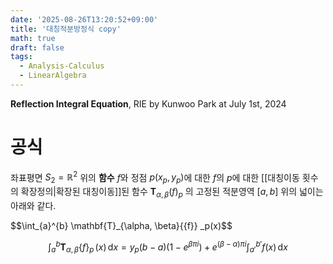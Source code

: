 ```yaml
---
date: '2025-08-26T13:20:52+09:00'
title: '대칭적분방정식 copy'
math: true
draft: false
tags:
  - Analysis-Calculus
  - LinearAlgebra
---
```

**Reflection Integral Equation**, $\text{RIE by Kunwoo Park}$ at July 1st, 2024
# 공식
좌표평면 $S_2=\mathbb{R}^2$ 위의 **함수** $f$와 정점 $p(x_p,y_p)$에 대한 $f$의 $p$에 대한 [[대칭이동 횟수의 확장정의|확장된 대칭이동]]된 함수 $\mathbf{T}_{\alpha,\beta}(f)_p$ 의 고정된 적분영역 $[a,b]$ 위의 넓이는 아래와 같다.

$$\int_{a}^{b} \mathbf{T}_{\alpha, \beta}\{\{f\}} _p(x)$$

$$\int_{a}^{b} \mathbf{T}_{\alpha,\beta}\{f\} _p \,(x)\, \mathrm{d} x= y_p (b-a)(1-e^{\beta \pi i}) + e^{(\beta - \alpha ) \pi i}\int_{a'}^{b'}f(x) \, \mathrm{d}x$$
<!-- 
- *축약표기:* $A'=x_p(1-e^{\alpha \pi i})+e^{\alpha \pi i}A$
## 증명
본문인데
아니 왜 본문이 이렇게 ㅋ큰거야
음
[[대칭이동 횟수의 확장정의]]로부터 아래와 같이 쓸 수 있다.
$$
\mathbf{T}_{\alpha,\beta}(f)_p =
\begin{pmatrix}x_p (1-e^{\alpha \pi i} )+e^{\alpha \pi i}x\\y_p (1-e^{\beta \pi i} )+e^{\beta \pi i}y\end{pmatrix}$$
이때 $f$가 **함수**라면, $y=f(x)$ 이므로 아래와 같이 쓸 수 있다.
$$
\mathbf{T}_{\alpha,\beta}(f)_p =
y_p(1-e^{\beta \pi i}) + e^{\beta \pi i} f(x_p(1-e^{\alpha \pi i })+e^{\alpha \pi i}x)
$$
이는 아래의 $\mathbf{T}_{1,1}(f)_p$ 로부터 바로 생각할 수 있다.
$$
f(x) \rightarrow \underbrace{2y_p -f}_{\text{outside}}(\underbrace{2x_p -x}_{\text{inside}})
$$
아무튼 이 $\mathbf{T}_{\alpha,\beta}(f)_p$ 를 고정된 구간 $[a,b]$ 위에서 치환적분을 이용해 적분하면 식을 얻는다.
$$
\begin{align}
\text{we want: }I=\int_{a}^{b} \mathbf{T}_{\alpha,\beta}(f) _p \, \mathrm{d} x 
=
\int_{a}^{b}y_p(1-e^{\beta \pi i}) + e^{\beta \pi i} f(\underbrace{x_p(1-e^{\alpha \pi i })+e^{\alpha \pi i}x}_{x'}) \, \mathrm{d}x
\\
= \int_{a'}^{b'}\left\{ y_p (1-e^{\beta \pi i}) +e^{\beta \pi i} f(u) \right\}\cfrac{{\mathrm{d}}u }{e^{\alpha \pi i}} \, \text { as }x' \rightarrow u
\\
= \underbrace{\cfrac{1}{e^{\alpha \pi i}}\int_{a'}^{b'} y_p(1-e^{\beta\pi i}) \, \mathrm{d}u}_C + \cfrac{e^{\beta \pi i}}{e^{\alpha \pi i}} \int_{a'}^{b'} f(u)\, \mathrm{d}u
\\
C = \cfrac{y_p (1-e^{\beta \pi i})}{e^{\alpha \pi i}} \cdot 1 \bigg\rvert _{a'}^{b'} = \cfrac{y_p (1-e^{\beta \pi i})}{\cancel{e^{\alpha \pi i}}} \cdot (b-a) \cdot \cancel{ e^{\alpha \pi i}}
\\
\therefore I = y_p(b-a)(1-e^{\beta \pi i}) + e^{(\beta- \alpha) \pi i} \int_{a'}^{b'} f(x) \, \mathrm{d}x \, \blacksquare
\end{align}
$$
## 특수경우
- $\alpha=\beta$ 일 경우, 아래와 같이 깔끔한 식을 얻는다.$$
  \int_{a}^{b}\tau_\alpha(f)_p \, \mathrm{d} x = y_p(b-a)(1-e^{\alpha \pi i})+ \int_{a'}^{b'} f(x) \, \mathrm{d}x  $$
- 더 나아가 [[타우 변환, 타우-오 변환]]의 경우, 아래와 같이 깔끔한 식을 얻는다.$$\int_{a}^{b}\tau_\alpha(f)_{\mathbf{o}}  \, \mathrm{d} x = \int_{ae^{\alpha \pi i}}^{be^{\alpha \pi i}} f(x) \, \mathrm{d}x$$
# 의미 분석

# 예시
## 정사각형 대칭시키기
정사각형 $R=[0,r] \times [0,r]$ 에 대해 생각해보자. 원래 넓이는 $r^2$인데, 한번 대칭이동해보자. 원점에 대하여 $\alpha$번 대칭이동하였을때 $R$의 넓이를 $S_{\alpha}$라고 하면, 대칭적분방정식에 따라 아래와 같다.
$$
S_\alpha =\int_{0}^{r}\tau_\alpha(R)_{\mathbf{o}}  \, \mathrm{d} x = \int_{0}^{re^{\alpha \pi i}} r \, \mathrm{d}x
\\
= r^2
e^{\alpha \pi i}$$
특히 $\alpha=1/2$ 인 경우, 넓이는 원래 넓이의 단위허수배 $ir^2$가 된다.

## 이등변삼각형 대칭시키기
구간 $[0,r]$ 위에서  함수 $f(x)=x$ 에 대칭이동을 적용한 함수 $\mathbf{T}_{\alpha,\alpha}(x)_\mathbf{o} \, \mathrm{d}x$ 에 대해 다루어보자.

$$
\begin{align*}
\int_{0}^{r} \mathbf{T} _{\alpha , \alpha} (x) _{\mathbf{o}} \, \mathrm{d} x =  \int_{0}^{re^{\alpha \pi i}} x \, \mathrm{d} x
\\
= \cfrac{r^2e^{2\alpha \pi i}}{2}
\end{align*}
$$
# 활용
만약 대칭횟수 $\alpha,\beta$ 를 $x$에 대한 함수로, 즉 매개변수화한다면 어떻게 될까?
아래 raw한 대칭적분방정식을 불러오자.
$$
I : \int_{a}^{b}\mathbf{T}_{\alpha,\beta}(f)_p  \, \mathrm{d}x = \int_{a}^{b} y_p (1-e^{\beta \pi i}) + e^{\beta \pi i}f(x_p(1-e^{\alpha \pi i})+e^{\alpha \pi i}x)
$$
이때 $\alpha(x),\beta(x)$ 로 매개변수화한다면 좀 복잡해진다.(굳이 쓰지는 않음)
그러나 $\alpha(x)=0, p=\mathbf{o}(0,0)$ 인 특수한 경우를 보자면 아래와 같이 쓸 수 있다.
$$
I: \int_{a}^{b} \mathbf{T}_{0,\beta(x)}(f)_\mathbf{o} \, \mathrm{d} x = \int_{a}^{b} e^{\beta (x)\pi i} f(x) \, \mathrm{d}x
$$
이때 적분구간 $[a,b]$를 naive하게 무한대 구간 등으로 잘 잡으면 여러 변환이나 함수들과의 관계를 얻을 수 있다. (그러니까 기하적으로 의미를 살짝 엿볼 수 있다)
### 변환
#### 푸리에 변환
$$
\begin{align*}
\hat {f}(t) \equiv \int_{-\infty}^{\infty} e^{-2\pi i t x} f(x) \, \mathrm{d}x
\\
= \int_{-\infty}^{\infty} \mathbf{T}_{0,-2tx}(f)_\mathbf{o} \, \mathrm{d}x 
\end{align*}
$$
#### 라플라스 변환
$$
\begin{align*}
\mathcal{L}\{f\}(s) \equiv \int _{0}^{\infty} e^{-st} f(t) \, \mathrm{d}t
\\
= \int_{0}^{\infty} \mathbf{T} _0,{-\tfrac{st}{\pi i}} (f)_\mathbf{o} \, \mathrm{d}t
\end{align*}
$$
### 함수
#### 감마 함수
$$
\begin{align*}
\Gamma(z) = \int_{0}^{\infty} t^{z-1} e^{-t} \,\mathrm{d}t
\\
= \int_{0}^{\infty}\mathbf{T}_0 , \tfrac{ti}{\pi} (t^{z-1})_{\mathbf{o}} \, \mathrm{d}t
\end{align*}
$$
예를 들어 $\Gamma(1)$에 대한 대칭의 의미로 해석해보자.
$$
\Gamma(1) = \int_{0}^{\infty} \mathbf{T}_{0, \tfrac{ti}{\pi}}(1)_{\mathbf{o}} \, dt = 0! =1
$$
즉 상수함수 $f(t)=1$ 을 $t=0 \text{ to } \infty$ 에서 $y$축에 대해 각 $t$에서 $\cfrac{ti}{\pi}$ 번 대칭한 함수의 함숫값을 각 지점에서 적분값을 긁어모으면 $1$이 된다는 것이다.
#### 지수 적분 함수
$$
\begin{align*}
\mathrm{Ei}(x) = -\int_{-x}^{\infty} \cfrac{e^{-t}}{t}  \, \mathrm{dt}
\\
=- \int_{-x}^{\infty} \mathbf{T}_{0,\tfrac{ti}{\pi}}\left(\cfrac{1}{t}\right)_{\mathbf{o}} \, \mathrm{d} t 
\end{align*}
$$ -->
